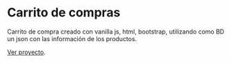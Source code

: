 # Carrito de compras
Carrito de compra creado con vanilla js, html, bootstrap, utilizando como BD un json con las información de los productos.

[Ver proyecto](https://carritodecompra.netlify.com).
